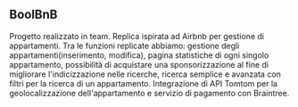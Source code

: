 

## BoolBnB

Progetto realizzato in team. Replica ispirata ad Airbnb per gestione di appartamenti. Tra le funzioni replicate abbiamo:  gestione degli appartamenti(inserimento, modifica), pagina statistiche di ogni singolo appartamento, possibilità di acquistare una sponsorizzazione  al fine di migliorare l'indicizzazione nelle ricerche, ricerca semplice e avanzata con filtri per la ricerca di un appartamento. Integrazione di API Tomtom per la geolocalizzazione dell'appartamento e servizio di pagamento con Braintree.
